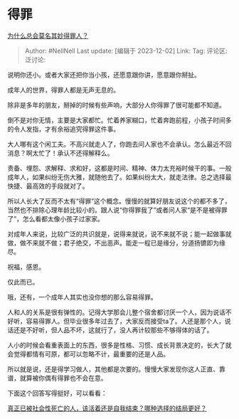 # 得罪
[为什么总会莫名其妙得罪人？](https://www.zhihu.com/question/320294047/answer/3310162564)

> Author: #NellNell
> Last update: [编辑于 2023-12-02]
> Link:
> Tag:
> 评论区:
> 泛讨论:

说明你还小。或者大家还把你当小孩，还愿意跟你讲，愿意跟你掰扯。

成年人的世界，得罪人都是无声无息的。

除非是多年的朋友，掰掉的时候有些声响，大部分人你得罪了很可能都不知道。

倒不是对你无情，主要是大家都忙。忙着养家糊口，忙着奔跑前程，小孩子时间多的令人发指，才有余裕追究得罪这件事。

大人哪有这个闲工夫。不高兴就走人了，你跑去问人家也不会承认。怎么最近不回消息？啊太忙了！承认不还得解释么。

责备、埋怨、求解释、求和好，这都是时间、精神、体力太充裕时候干的事。一般成年人，如果纠纷无伤大雅，就随他去了。如果纠纷太大，就走法律。总之选择最快捷、最高效的手段就对了。

所以人长大了反而不太有“得罪”这个概念。慢慢的就算好朋友说这个的都不多了，当然也不排除心理年龄比较小的。跟人说“你得罪我了”或者问人家“是不是被得罪了”，怎么看都太像小孩子过家家。

对成年人来说，比较广泛的共识就是，说得来就说，说不来就不说；能一起做事就做，做不来就不做；君子绝交，不出恶声。能走一程已是缘分，分道扬镳即为缘尽。

祝福，感恩。

仅此而已。

哦，还有，一个成年人其实也没你想的那么容易得罪。

人和人的关系是很有弹性的。记得大学那会儿整个宿舍都讨厌一个人，因为说话不好听，容易得罪人。但毕业很多年过去了，大家反而接受ta了。人还是那个人，说话还是不好听，但人品不坏，这就行了，没人再计较那些不够得体的话了。

人小的时候会看重表面上的东西，很多是性格、习惯、成长背景决定的，长大了就会觉得都情有可原，都可以忽略不计，最重要的还是人品。

所以就是说，还是得学习做人，其他都是次要的。慢慢大家发现你这人正直、靠谱，就算被你偶有得罪也不会在意。

下面这个回答写得挺好，可以看看：

[真正已被社会性死亡的人，该活着还是自我结束？哪种选择的结局更好？](https://www.zhihu.com/question/444304316/answer/2584633534?utm_psn=1714162601829748736)
